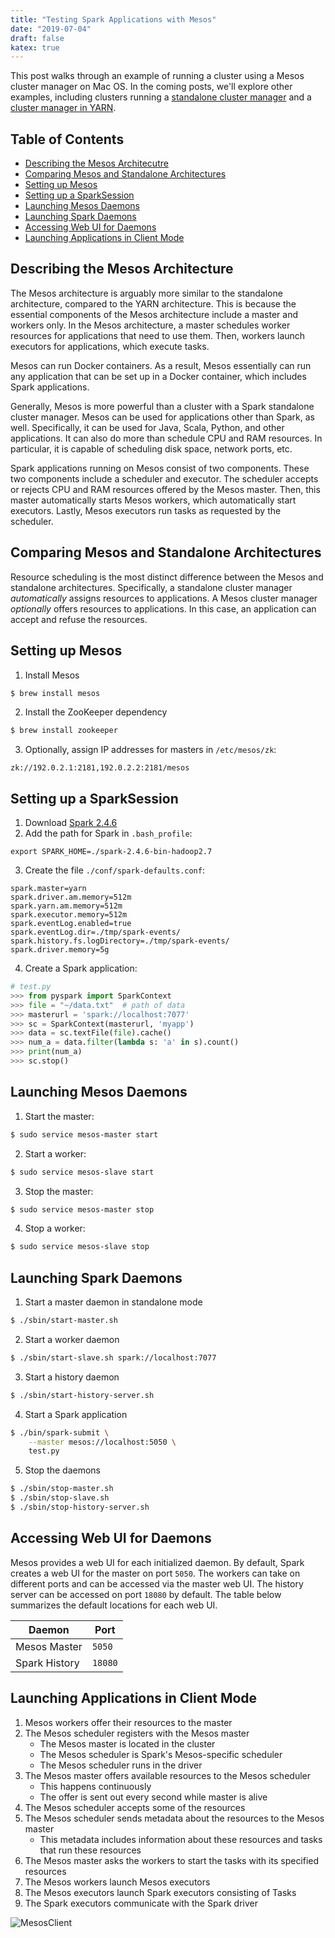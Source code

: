 ```yaml
---
title: "Testing Spark Applications with Mesos"
date: "2019-07-04"
draft: false
katex: true
---
```


This post walks through an example of running a cluster using a Mesos cluster manager on Mac OS. In the coming posts, we'll explore other examples, including clusters running a [standalone cluster manager](https://dkharazi.github.io/blog/spark-standalone/) and a [cluster manager in YARN](https://dkharazi.github.io/blog/spark-yarn/).

## Table of Contents
- [Describing the Mesos Architecutre](#describing-the-mesos-architecture)
- [Comparing Mesos and Standalone Architectures](#comparing-mesos-and-standalone-architectures)
- [Setting up Mesos](#setting-up-mesos)
- [Setting up a SparkSession](#setting-up-a-sparksession)
- [Launching Mesos Daemons](#launching-mesos-daemons)
- [Launching Spark Daemons](#launching-spark-daemons)
- [Accessing Web UI for Daemons](#accessing-web-ui-for-daemons)
- [Launching Applications in Client Mode](#launching-applications-in-client-mode)

## Describing the Mesos Architecture
The Mesos architecture is arguably more similar to the standalone architecture, compared to the YARN architecture. This is because the essential components of the Mesos architecture include a master and workers only. In the Mesos architecture, a master schedules worker resources for applications that need to use them. Then, workers launch executors for applications, which execute tasks.

Mesos can run Docker containers. As a result, Mesos essentially can run any application that can be set up in a Docker container, which includes Spark applications.

Generally, Mesos is more powerful than a cluster with a Spark standalone cluster manager. Mesos can be used for applications other than Spark, as well. Specifically, it can be used for Java, Scala, Python, and other applications. It can also do more than schedule CPU and RAM resources. In particular, it is capable of scheduling disk space, network ports, etc.

Spark applications running on Mesos consist of two components. These two components include a scheduler and executor. The scheduler accepts or rejects CPU and RAM resources offered by the Mesos master. Then, this master automatically starts Mesos workers, which automatically start executors. Lastly, Mesos executors run tasks as requested by the scheduler.

## Comparing Mesos and Standalone Architectures
Resource scheduling is the most distinct difference between the Mesos and standalone architectures. Specifically, a standalone cluster manager *automatically* assigns resources to applications. A Mesos cluster manager *optionally* offers resources to applications. In this case, an application can accept and refuse the resources.

## Setting up Mesos
1. Install Mesos
```bash
$ brew install mesos
```

2. Install the ZooKeeper dependency
```bash
$ brew install zookeeper
```

3. Optionally, assign IP addresses for masters in `/etc/mesos/zk`:
```text
zk://192.0.2.1:2181,192.0.2.2:2181/mesos
```

## Setting up a SparkSession
1. Download [Spark 2.4.6](https://apache.claz.org/spark/spark-2.4.6/spark-2.4.6-bin-hadoop2.7.tgz)
2. Add the path for Spark in `.bash_profile`:

```text
export SPARK_HOME=./spark-2.4.6-bin-hadoop2.7
```

3. Create the file `./conf/spark-defaults.conf`:

```text
spark.master=yarn
spark.driver.am.memory=512m
spark.yarn.am.memory=512m
spark.executor.memory=512m
spark.eventLog.enabled=true
spark.eventLog.dir=./tmp/spark-events/
spark.history.fs.logDirectory=./tmp/spark-events/
spark.driver.memory=5g
```

4. Create a Spark application:

```python
# test.py
>>> from pyspark import SparkContext
>>> file = "~/data.txt"  # path of data
>>> masterurl = 'spark://localhost:7077'
>>> sc = SparkContext(masterurl, 'myapp')
>>> data = sc.textFile(file).cache()
>>> num_a = data.filter(lambda s: 'a' in s).count()
>>> print(num_a)
>>> sc.stop()
```

## Launching Mesos Daemons
1. Start the master:
```bash
$ sudo service mesos-master start
```

2. Start a worker:
```bash
$ sudo service mesos-slave start
```

3. Stop the master:
```bash
$ sudo service mesos-master stop
```

4. Stop a worker:
```bash
$ sudo service mesos-slave stop
```

## Launching Spark Daemons
1. Start a master daemon in standalone mode
```bash
$ ./sbin/start-master.sh
```

2. Start a worker daemon
```bash
$ ./sbin/start-slave.sh spark://localhost:7077
```

3. Start a history daemon
```bash
$ ./sbin/start-history-server.sh
```

4. Start a Spark application
```bash
$ ./bin/spark-submit \
    --master mesos://localhost:5050 \
    test.py
```
5. Stop the daemons
```bash
$ ./sbin/stop-master.sh
$ ./sbin/stop-slave.sh
$ ./sbin/stop-history-server.sh
```

## Accessing Web UI for Daemons
Mesos provides a web UI for each initialized daemon. By default, Spark creates a web UI for the master on port `5050`. The workers can take on different ports and can be accessed via the master web UI. The history server can be accessed on port `18080` by default. The table below summarizes the default locations for each web UI.

| Daemon                | Port    |
| --------------------- | ------- |
| Mesos Master          | `5050`  |
| Spark History         | `18080` |

## Launching Applications in Client Mode
1. Mesos workers offer their resources to the master
2. The Mesos scheduler registers with the Mesos master
	- The Mesos master is located in the cluster
	- The Mesos scheduler is Spark's Mesos-specific scheduler
	- The Mesos scheduler runs in the driver
3. The Mesos master offers available resources to the Mesos scheduler
	- This happens continuously
	- The offer is sent out every second while master is alive
4. The Mesos scheduler accepts some of the resources
5. The Mesos scheduler sends metadata about the resources to the Mesos master
	- This metadata includes information about these resources and tasks that run these resources
6. The Mesos master asks the workers to start the tasks with its specified resources
7. The Mesos workers launch Mesos executors
8. The Mesos executors launch Spark executors consisting of Tasks
9. The Spark executors communicate with the Spark driver

![MesosClient](/img/mesos-client.svg)
